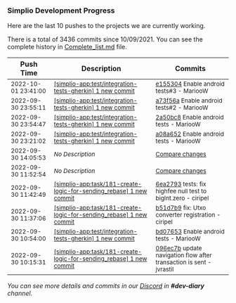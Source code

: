 
### Simplio Development Progress

Here are the last 10 pushes to the projects we are currently working.

There is a total of 3436 commits since 10/09/2021. You can see the complete history in
 [Complete_list.md](Complete_list.md) file.

| Push Time | Description | Commits |
| --- | --- | --- |
| <sub>2022-10-01 23:41:00</sub> | <sub>[[simplio-app:test/integration\-tests\-gherkin] 1 new commit](https://github.com/SimplioOfficial/simplio-app/commit/e15530425035fac755b27afd8f3ddf0fbd9b6710)</sub> | <sub>[e155304](https://github.com/SimplioOfficial/simplio-app/commit/e15530425035fac755b27afd8f3ddf0fbd9b6710) Enable android tests#3 - MariooW</sub> |
| <sub>2022-09-30 23:55:11</sub> | <sub>[[simplio-app:test/integration\-tests\-gherkin] 1 new commit](https://github.com/SimplioOfficial/simplio-app/commit/a73f56ab7426ceb4e1a5690dc1f615d98210c5e2)</sub> | <sub>[a73f56a](https://github.com/SimplioOfficial/simplio-app/commit/a73f56ab7426ceb4e1a5690dc1f615d98210c5e2) Enable android tests#2 - MariooW</sub> |
| <sub>2022-09-30 23:54:47</sub> | <sub>[[simplio-app:test/integration\-tests\-gherkin] 1 new commit](https://github.com/SimplioOfficial/simplio-app/commit/2a50bc832416e9a091df40011c076bfc28460a73)</sub> | <sub>[2a50bc8](https://github.com/SimplioOfficial/simplio-app/commit/2a50bc832416e9a091df40011c076bfc28460a73) Enable android tests - MariooW</sub> |
| <sub>2022-09-30 23:21:02</sub> | <sub>[[simplio-app:test/integration\-tests\-gherkin] 1 new commit](https://github.com/SimplioOfficial/simplio-app/commit/a08a6529a3441197e37b28794a5dd9a3304c1827)</sub> | <sub>[a08a652](https://github.com/SimplioOfficial/simplio-app/commit/a08a6529a3441197e37b28794a5dd9a3304c1827) Enable android tests - MariooW</sub> |
| <sub>2022-09-30 14:05:53</sub> | <sub>_No Description_</sub> | <sub>[Compare changes](https://github.com/SimplioOfficial/simplio-app/compare/75f212441fcc...688b4db00609)</sub> |
| <sub>2022-09-30 11:52:54</sub> | <sub>_No Description_</sub> | <sub>[Compare changes](https://github.com/SimplioOfficial/simplio-app/compare/6ea279302311...09c7b1736b95)</sub> |
| <sub>2022-09-30 11:42:49</sub> | <sub>[[simplio-app:task/181\-create\-logic\-for\-sending\_rebase] 1 new commit](https://github.com/SimplioOfficial/simplio-app/commit/6ea2793023118f8cfedbd1beed5ba8721942b5e5)</sub> | <sub>[6ea2793](https://github.com/SimplioOfficial/simplio-app/commit/6ea2793023118f8cfedbd1beed5ba8721942b5e5) tests: fix highfee null test to bigInt.zero - ciripel</sub> |
| <sub>2022-09-30 11:37:06</sub> | <sub>[[simplio-app:task/181\-create\-logic\-for\-sending\_rebase] 1 new commit](https://github.com/SimplioOfficial/simplio-app/commit/b51d7b9ee37617b2f3a1a4c713e40827c105ae15)</sub> | <sub>[b51d7b9](https://github.com/SimplioOfficial/simplio-app/commit/b51d7b9ee37617b2f3a1a4c713e40827c105ae15) fix: Utxo converter registration - ciripel</sub> |
| <sub>2022-09-30 10:54:00</sub> | <sub>[[simplio-app:test/integration\-tests\-gherkin] 1 new commit](https://github.com/SimplioOfficial/simplio-app/commit/bd07653cedc8abc5eaa882a5786cb94ae4ce2b7a)</sub> | <sub>[bd07653](https://github.com/SimplioOfficial/simplio-app/commit/bd07653cedc8abc5eaa882a5786cb94ae4ce2b7a) Enable android tests - MariooW</sub> |
| <sub>2022-09-30 10:15:31</sub> | <sub>[[simplio-app:task/181\-create\-logic\-for\-sending\_rebase] 1 new commit](https://github.com/SimplioOfficial/simplio-app/commit/096ec7b2a54513ffcd5b3e8d9d9e828989fe02e8)</sub> | <sub>[096ec7b](https://github.com/SimplioOfficial/simplio-app/commit/096ec7b2a54513ffcd5b3e8d9d9e828989fe02e8) update navigation flow after transaction is sent - jvrastil</sub> |

_You can see more details and commits in our [Discord](https://discord.gg/aKhjuwZmdP) in **#dev-diary** channel._
